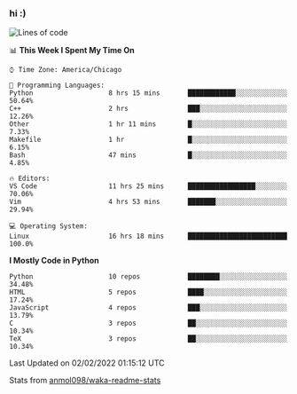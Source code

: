 ### hi :)

<!--START_SECTION:waka-->
![Lines of code](https://img.shields.io/badge/From%20Hello%20World%20I%27ve%20Written-465%20Thousand%20lines%20of%20code-blue)

📊 **This Week I Spent My Time On** 

```text
⌚︎ Time Zone: America/Chicago

💬 Programming Languages: 
Python                   8 hrs 15 mins       ████████████░░░░░░░░░░░░░   50.64% 
C++                      2 hrs               ███░░░░░░░░░░░░░░░░░░░░░░   12.26% 
Other                    1 hr 11 mins        █░░░░░░░░░░░░░░░░░░░░░░░░   7.33% 
Makefile                 1 hr                █░░░░░░░░░░░░░░░░░░░░░░░░   6.15% 
Bash                     47 mins             █░░░░░░░░░░░░░░░░░░░░░░░░   4.85%

🔥 Editors: 
VS Code                  11 hrs 25 mins      █████████████████░░░░░░░░   70.06% 
Vim                      4 hrs 53 mins       ███████░░░░░░░░░░░░░░░░░░   29.94%

💻 Operating System: 
Linux                    16 hrs 18 mins      █████████████████████████   100.0%

```

**I Mostly Code in Python** 

```text
Python                   10 repos            ████████░░░░░░░░░░░░░░░░░   34.48% 
HTML                     5 repos             ████░░░░░░░░░░░░░░░░░░░░░   17.24% 
JavaScript               4 repos             ███░░░░░░░░░░░░░░░░░░░░░░   13.79% 
C                        3 repos             ██░░░░░░░░░░░░░░░░░░░░░░░   10.34% 
TeX                      3 repos             ██░░░░░░░░░░░░░░░░░░░░░░░   10.34%

```



 Last Updated on 02/02/2022 01:15:12 UTC
<!--END_SECTION:waka-->

Stats from [anmol098/waka-readme-stats](https://github.com/anmol098/waka-readme-stats)
